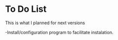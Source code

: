 # To Do List

This is what I planned for next versions

-Install/configuration program to facilitate instalation.

